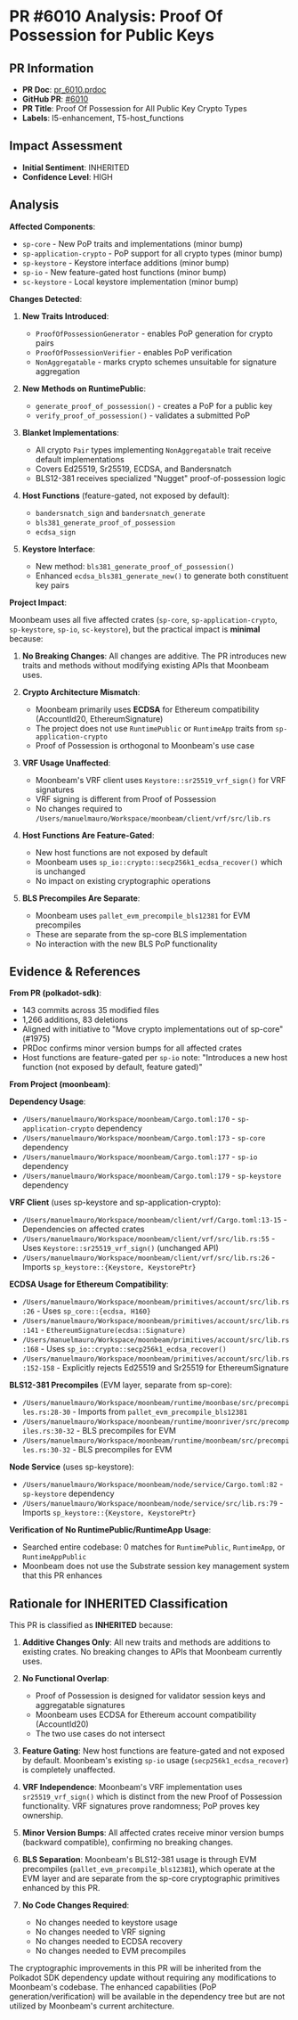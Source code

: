 # PR #6010 Analysis: Proof Of Possession for Public Keys

## PR Information
- **PR Doc**: [pr_6010.prdoc](/Users/manuelmauro/.substrate-mcp/moonbeam/releases/stable2506/pr-docs/pr_6010.prdoc)
- **GitHub PR**: [#6010](https://github.com/paritytech/polkadot-sdk/pull/6010)
- **PR Title**: Proof Of Possession for All Public Key Crypto Types
- **Labels**: I5-enhancement, T5-host_functions

## Impact Assessment
- **Initial Sentiment**: INHERITED
- **Confidence Level**: HIGH

## Analysis

**Affected Components**:
- `sp-core` - New PoP traits and implementations (minor bump)
- `sp-application-crypto` - PoP support for all crypto types (minor bump)
- `sp-keystore` - Keystore interface additions (minor bump)
- `sp-io` - New feature-gated host functions (minor bump)
- `sc-keystore` - Local keystore implementation (minor bump)

**Changes Detected**:

1. **New Traits Introduced**:
   - `ProofOfPossessionGenerator` - enables PoP generation for crypto pairs
   - `ProofOfPossessionVerifier` - enables PoP verification
   - `NonAggregatable` - marks crypto schemes unsuitable for signature aggregation

2. **New Methods on RuntimePublic**:
   - `generate_proof_of_possession()` - creates a PoP for a public key
   - `verify_proof_of_possession()` - validates a submitted PoP

3. **Blanket Implementations**:
   - All crypto `Pair` types implementing `NonAggregatable` trait receive default implementations
   - Covers Ed25519, Sr25519, ECDSA, and Bandersnatch
   - BLS12-381 receives specialized "Nugget" proof-of-possession logic

4. **Host Functions** (feature-gated, not exposed by default):
   - `bandersnatch_sign` and `bandersnatch_generate`
   - `bls381_generate_proof_of_possession`
   - `ecdsa_sign`

5. **Keystore Interface**:
   - New method: `bls381_generate_proof_of_possession()`
   - Enhanced `ecdsa_bls381_generate_new()` to generate both constituent key pairs

**Project Impact**:

Moonbeam uses all five affected crates (`sp-core`, `sp-application-crypto`, `sp-keystore`, `sp-io`, `sc-keystore`), but the practical impact is **minimal** because:

1. **No Breaking Changes**: All changes are additive. The PR introduces new traits and methods without modifying existing APIs that Moonbeam uses.

2. **Crypto Architecture Mismatch**:
   - Moonbeam primarily uses **ECDSA** for Ethereum compatibility (AccountId20, EthereumSignature)
   - The project does not use `RuntimePublic` or `RuntimeApp` traits from `sp-application-crypto`
   - Proof of Possession is orthogonal to Moonbeam's use case

3. **VRF Usage Unaffected**:
   - Moonbeam's VRF client uses `Keystore::sr25519_vrf_sign()` for VRF signatures
   - VRF signing is different from Proof of Possession
   - No changes required to `/Users/manuelmauro/Workspace/moonbeam/client/vrf/src/lib.rs`

4. **Host Functions Are Feature-Gated**:
   - New host functions are not exposed by default
   - Moonbeam uses `sp_io::crypto::secp256k1_ecdsa_recover()` which is unchanged
   - No impact on existing cryptographic operations

5. **BLS Precompiles Are Separate**:
   - Moonbeam uses `pallet_evm_precompile_bls12381` for EVM precompiles
   - These are separate from the sp-core BLS implementation
   - No interaction with the new BLS PoP functionality

## Evidence & References

**From PR (polkadot-sdk)**:
- 143 commits across 35 modified files
- 1,266 additions, 83 deletions
- Aligned with initiative to "Move crypto implementations out of sp-core" (#1975)
- PRDoc confirms minor version bumps for all affected crates
- Host functions are feature-gated per `sp-io` note: "Introduces a new host function (not exposed by default, feature gated)"

**From Project (moonbeam)**:

**Dependency Usage**:
- `/Users/manuelmauro/Workspace/moonbeam/Cargo.toml:170` - `sp-application-crypto` dependency
- `/Users/manuelmauro/Workspace/moonbeam/Cargo.toml:173` - `sp-core` dependency
- `/Users/manuelmauro/Workspace/moonbeam/Cargo.toml:177` - `sp-io` dependency
- `/Users/manuelmauro/Workspace/moonbeam/Cargo.toml:179` - `sp-keystore` dependency

**VRF Client** (uses sp-keystore and sp-application-crypto):
- `/Users/manuelmauro/Workspace/moonbeam/client/vrf/Cargo.toml:13-15` - Dependencies on affected crates
- `/Users/manuelmauro/Workspace/moonbeam/client/vrf/src/lib.rs:55` - Uses `Keystore::sr25519_vrf_sign()` (unchanged API)
- `/Users/manuelmauro/Workspace/moonbeam/client/vrf/src/lib.rs:26` - Imports `sp_keystore::{Keystore, KeystorePtr}`

**ECDSA Usage for Ethereum Compatibility**:
- `/Users/manuelmauro/Workspace/moonbeam/primitives/account/src/lib.rs:26` - Uses `sp_core::{ecdsa, H160}`
- `/Users/manuelmauro/Workspace/moonbeam/primitives/account/src/lib.rs:141` - `EthereumSignature(ecdsa::Signature)`
- `/Users/manuelmauro/Workspace/moonbeam/primitives/account/src/lib.rs:168` - Uses `sp_io::crypto::secp256k1_ecdsa_recover()`
- `/Users/manuelmauro/Workspace/moonbeam/primitives/account/src/lib.rs:152-158` - Explicitly rejects Ed25519 and Sr25519 for EthereumSignature

**BLS12-381 Precompiles** (EVM layer, separate from sp-core):
- `/Users/manuelmauro/Workspace/moonbeam/runtime/moonbase/src/precompiles.rs:28-30` - Imports from `pallet_evm_precompile_bls12381`
- `/Users/manuelmauro/Workspace/moonbeam/runtime/moonriver/src/precompiles.rs:30-32` - BLS precompiles for EVM
- `/Users/manuelmauro/Workspace/moonbeam/runtime/moonbeam/src/precompiles.rs:30-32` - BLS precompiles for EVM

**Node Service** (uses sp-keystore):
- `/Users/manuelmauro/Workspace/moonbeam/node/service/Cargo.toml:82` - `sp-keystore` dependency
- `/Users/manuelmauro/Workspace/moonbeam/node/service/src/lib.rs:79` - Imports `sp_keystore::{Keystore, KeystorePtr}`

**Verification of No RuntimePublic/RuntimeApp Usage**:
- Searched entire codebase: 0 matches for `RuntimePublic`, `RuntimeApp`, or `RuntimeAppPublic`
- Moonbeam does not use the Substrate session key management system that this PR enhances

## Rationale for INHERITED Classification

This PR is classified as **INHERITED** because:

1. **Additive Changes Only**: All new traits and methods are additions to existing crates. No breaking changes to APIs that Moonbeam currently uses.

2. **No Functional Overlap**:
   - Proof of Possession is designed for validator session keys and aggregatable signatures
   - Moonbeam uses ECDSA for Ethereum account compatibility (AccountId20)
   - The two use cases do not intersect

3. **Feature Gating**: New host functions are feature-gated and not exposed by default. Moonbeam's existing `sp-io` usage (`secp256k1_ecdsa_recover`) is completely unaffected.

4. **VRF Independence**: Moonbeam's VRF implementation uses `sr25519_vrf_sign()` which is distinct from the new Proof of Possession functionality. VRF signatures prove randomness; PoP proves key ownership.

5. **Minor Version Bumps**: All affected crates receive minor version bumps (backward compatible), confirming no breaking changes.

6. **BLS Separation**: Moonbeam's BLS12-381 usage is through EVM precompiles (`pallet_evm_precompile_bls12381`), which operate at the EVM layer and are separate from the sp-core cryptographic primitives enhanced by this PR.

7. **No Code Changes Required**:
   - No changes needed to keystore usage
   - No changes needed to VRF signing
   - No changes needed to ECDSA recovery
   - No changes needed to EVM precompiles

The cryptographic improvements in this PR will be inherited from the Polkadot SDK dependency update without requiring any modifications to Moonbeam's codebase. The enhanced capabilities (PoP generation/verification) will be available in the dependency tree but are not utilized by Moonbeam's current architecture.
